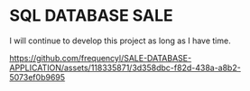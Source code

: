 # SQL DATABASE SALE
I will continue to develop this project as long as I have time.

https://github.com/frequencyl/SALE-DATABASE-APPLICATION/assets/118335871/3d358dbc-f82d-438a-a8b2-5073ef0b9695

